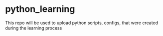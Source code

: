 # python_learning

This repo will be used to upload python scripts, configs, that were created during the learning process